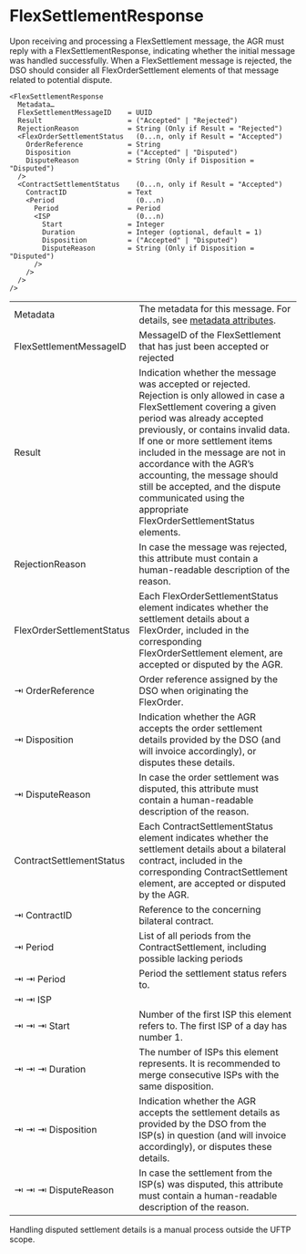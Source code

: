 # FlexSettlementResponse

Upon receiving and processing a FlexSettlement message, the AGR must reply with a FlexSettlementResponse, indicating whether the initial message was handled successfully.
When a FlexSettlement message is rejected, the DSO should consider all FlexOrderSettlement elements of that message related to potential dispute.

```
<FlexSettlementResponse
  Metadata…
  FlexSettlementMessageID    = UUID
  Result                     = ("Accepted" | "Rejected")
  RejectionReason            = String (Only if Result = "Rejected")
  <FlexOrderSettlementStatus   (0...n, only if Result = "Accepted")
    OrderReference           = String
    Disposition              = ("Accepted" | "Disputed")
    DisputeReason            = String (Only if Disposition = "Disputed")
  />
  <ContractSettlementStatus    (0...n, only if Result = "Accepted")
    ContractID               = Text
    <Period                    (0...n)
      Period                 = Period
      <ISP                     (0...n)
        Start                = Integer
        Duration             = Integer (optional, default = 1)
        Disposition          = ("Accepted" | "Disputed")
        DisputeReason        = String (Only if Disposition = "Disputed")
      />
    />
  />
/>
```

|                           |                                                                                                                                                                                                                                                                                                                                                                                                                                      |
|---------------------------|--------------------------------------------------------------------------------------------------------------------------------------------------------------------------------------------------------------------------------------------------------------------------------------------------------------------------------------------------------------------------------------------------------------------------------------|
| Metadata                  | The metadata for this message. For details, see [metadata attributes](metadata-attributes.md).                                                                                                                                                                                                                                                                                                                                                                       |
| FlexSettlementMessageID   | MessageID of the FlexSettlement that has just been accepted or rejected                                                                                                                                                                                                                                                                                                                                                              |
| Result                    | Indication whether the message was accepted or rejected. Rejection is only allowed in case a FlexSettlement covering a given period was already accepted previously, or contains invalid data. If one or more settlement items included in the message are not in accordance with the AGR’s accounting, the message should still be accepted, and the dispute communicated using the appropriate FlexOrderSettlementStatus elements. |
| RejectionReason           | In case the message was rejected, this attribute must contain a human-readable description of the reason.                                                                                                                                                                                                                                                                                                                            |
| FlexOrderSettlementStatus | Each FlexOrderSettlementStatus element indicates whether the settlement details about a FlexOrder, included in the corresponding FlexOrderSettlement element, are accepted or disputed by the AGR.                                                                                                                                                                                                                                   |
| ⇥ OrderReference          | Order reference assigned by the DSO when originating the FlexOrder.                                                                                                                                                                                                                                                                                                                                                                  |
| ⇥ Disposition             | Indication whether the AGR accepts the order settlement details provided by the DSO (and will invoice accordingly), or disputes these details.                                                                                                                                                                                                                                                                                       |
| ⇥ DisputeReason           | In case the order settlement was disputed, this attribute must contain a human-readable description of the reason.                                                                                                                                                                                                                                                                                                                   |
| ContractSettlementStatus  | Each ContractSettlementStatus element indicates whether the settlement details about a bilateral contract, included in the corresponding ContractSettlement element, are accepted or disputed by the AGR.                                                                                                                                                                                                                            |
| ⇥ ContractID              | Reference to the concerning bilateral contract.                                                                                                                                                                                                                                                                                                                                                                                      |
| ⇥ Period                  | List of all periods from the ContractSettlement, including possible lacking periods                                                                                                                                                                                                                                                                                                                                                  |
| ⇥ ⇥ Period                | Period the settlement status refers to.                                                                                                                                                                                                                                                                                                                                                                                              |
| ⇥ ⇥ ISP                   |                                                                                                                                                                                                                                                                                                                                                                                                                                      |
| ⇥ ⇥ ⇥ Start               | Number of the first ISP this element refers to. The first ISP of a day has number 1.                                                                                                                                                                                                                                                                                                                                                 |
| ⇥ ⇥ ⇥ Duration            | The number of ISPs this element represents. It is recommended to merge consecutive ISPs with the same disposition.                                                                                                                                                                                                                                                                                                                   |
| ⇥ ⇥ ⇥ Disposition         | Indication whether the AGR accepts the settlement details as provided by the DSO from the ISP(s) in question (and will invoice accordingly), or disputes these details.                                                                                                                                                                                                                                                              |
| ⇥ ⇥ ⇥ DisputeReason       | In case the settlement from the ISP(s) was disputed, this attribute must contain a human-readable description of the reason.                                                                                                                                                                                                                                                                                                         |

Handling disputed settlement details is a manual process outside the UFTP scope.
